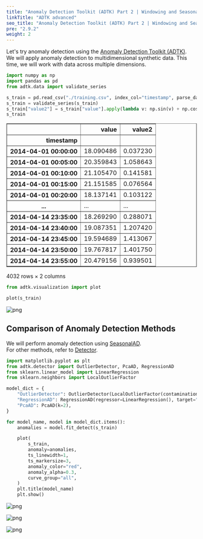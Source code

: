```yaml
---
title: "Anomaly Detection Toolkit (ADTK) Part 2 | Windowing and Seasonal Detectors"
linkTitle: "ADTK advanced"
seo_title: "Anomaly Detection Toolkit (ADTK) Part 2 | Windowing and Seasonal Detectors"
pre: "2.9.2"
weight: 2
---
```


Let's try anomaly detection using the [Anomaly Detection Toolkit (ADTK)](https://adtk.readthedocs.io/en/stable/index.html).  
We will apply anomaly detection to multidimensional synthetic data. This time, we will work with data across multiple dimensions.

```python
import numpy as np
import pandas as pd
from adtk.data import validate_series

s_train = pd.read_csv("./training.csv", index_col="timestamp", parse_dates=True)
s_train = validate_series(s_train)
s_train["value2"] = s_train["value"].apply(lambda v: np.sin(v) + np.cos(v))
s_train
```




<div>
<style scoped>
    .dataframe tbody tr th:only-of-type {
        vertical-align: middle;
    }

    .dataframe tbody tr th {
        vertical-align: top;
    }

    .dataframe thead th {
        text-align: right;
    }
</style>
<table border="1" class="dataframe">
  <thead>
    <tr style="text-align: right;">
      <th></th>
      <th>value</th>
      <th>value2</th>
    </tr>
    <tr>
      <th>timestamp</th>
      <th></th>
      <th></th>
    </tr>
  </thead>
  <tbody>
    <tr>
      <th>2014-04-01 00:00:00</th>
      <td>18.090486</td>
      <td>0.037230</td>
    </tr>
    <tr>
      <th>2014-04-01 00:05:00</th>
      <td>20.359843</td>
      <td>1.058643</td>
    </tr>
    <tr>
      <th>2014-04-01 00:10:00</th>
      <td>21.105470</td>
      <td>0.141581</td>
    </tr>
    <tr>
      <th>2014-04-01 00:15:00</th>
      <td>21.151585</td>
      <td>0.076564</td>
    </tr>
    <tr>
      <th>2014-04-01 00:20:00</th>
      <td>18.137141</td>
      <td>0.103122</td>
    </tr>
    <tr>
      <th>...</th>
      <td>...</td>
      <td>...</td>
    </tr>
    <tr>
      <th>2014-04-14 23:35:00</th>
      <td>18.269290</td>
      <td>0.288071</td>
    </tr>
    <tr>
      <th>2014-04-14 23:40:00</th>
      <td>19.087351</td>
      <td>1.207420</td>
    </tr>
    <tr>
      <th>2014-04-14 23:45:00</th>
      <td>19.594689</td>
      <td>1.413067</td>
    </tr>
    <tr>
      <th>2014-04-14 23:50:00</th>
      <td>19.767817</td>
      <td>1.401750</td>
    </tr>
    <tr>
      <th>2014-04-14 23:55:00</th>
      <td>20.479156</td>
      <td>0.939501</td>
    </tr>
  </tbody>
</table>
<p>4032 rows × 2 columns</p>
</div>




```python
from adtk.visualization import plot

plot(s_train)
```


    
![png](/images/basic/anomaly/adtk2_files/adtk2_2_1.png)
    


## Comparison of Anomaly Detection Methods

We will perform anomaly detection using [SeasonalAD](https://adtk.readthedocs.io/en/stable/notebooks/demo.html?highlight=SeasonalAD#SeasonalAD).  
For other methods, refer to [Detector](https://adtk.readthedocs.io/en/stable/notebooks/demo.html?highlight=SeasonalAD#Detector).


```python
import matplotlib.pyplot as plt
from adtk.detector import OutlierDetector, PcaAD, RegressionAD
from sklearn.linear_model import LinearRegression
from sklearn.neighbors import LocalOutlierFactor

model_dict = {
    "OutlierDetector": OutlierDetector(LocalOutlierFactor(contamination=0.05)),
    "RegressionAD": RegressionAD(regressor=LinearRegression(), target="value2", c=3.0),
    "PcaAD": PcaAD(k=2),
}

for model_name, model in model_dict.items():
    anomalies = model.fit_detect(s_train)

    plot(
        s_train,
        anomaly=anomalies,
        ts_linewidth=1,
        ts_markersize=3,
        anomaly_color="red",
        anomaly_alpha=0.3,
        curve_group="all",
    )
    plt.title(model_name)
    plt.show()
```
    


    
![png](/images/basic/anomaly/adtk2_files/adtk2_4_1.png)
    
    


    
![png](/images/basic/anomaly/adtk2_files/adtk2_4_3.png)
    

    
![png](/images/basic/anomaly/adtk2_files/adtk2_4_5.png)
    

